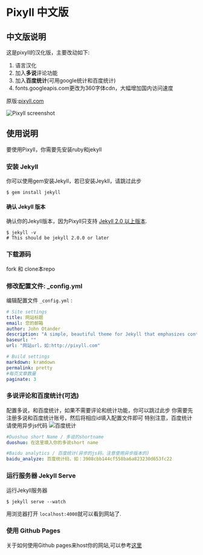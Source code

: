 # Pixyll 中文版
## 中文版说明
这是pixyll的汉化版，主要改动如下:

1. 语言汉化
2. 加入**多说**评论功能
3. 加入**百度统计**(可用google统计和百度统计)
4. fonts.googleapis.com更改为360字体cdn，大幅增加国内访问速度

原版:[pixyll.com](http://www.pixyll.com)

![Pixyll screenshot](https://cloud.githubusercontent.com/assets/1424573/3847467/134aa236-1e66-11e4-8421-4e8c122118dc.png)

## 使用说明 

要使用Pixyll，你需要先安装ruby和jekyll

### 安装 Jekyll

你可以使用gem安装Jekyll，若已安装Jeykll，请跳过此步

```
$ gem install jekyll
```

#### 确认 Jekyll 版本

确认你的Jekyll版本，因为Pixyll只支持 [Jekyll 2.0 以上版本](http://jekyllrb.com/news/2014/05/06/jekyll-turns-2-0-0/).

```
$ jekyll -v
# This should be jekyll 2.0.0 or later
```

### 下载源码

fork 和 clone本repo

### 修改配置文件: _config.yml

编辑配置文件 `_config.yml` :

```yml
# Site settings
title: 网站标题
email: 您的邮箱 
author: John Otander
description: "A simple, beautiful theme for Jekyll that emphasizes content rather than aesthetic fluff."
baseurl: ""
url: "网站url，如:http://pixyll.com"

# Build settings
markdown: kramdown
permalink: pretty
#每页文章数量
paginate: 3
```

### 多说评论和百度统计(可选)
配置多说，和百度统计，如果不需要评论和统计功能，你可以跳过此步
你需要先注册多说和百度统计账号，然后将相应id填入配置文件即可
特别注意，百度统计请使用异步js代码
![百度统计](https://raw.githubusercontent.com/ee0703/pixyll-zh-cn/master/images/bdtjcfg.jpg)

``` yml
#Duoshuo short Name / 多说的shortname
duoshuo: 在这里填入你的多说short name

#Baidu analytics / 百度统计(异步的js码，注意使用异步版本的)
baidu_analyze: 百度统计码，如：3908cbb144cf558ba6a823230d653fc22 
```


### 运行服务器 Jekyll Serve

运行Jekyll服务器
```
$ jekyll serve --watch
```

用浏览器打开 `localhost:4000`就可以看到网站了.

### 使用 Github Pages

关于如何使用Github pages来host你的网站,可以参考[这里](https://pages.github.com/)
